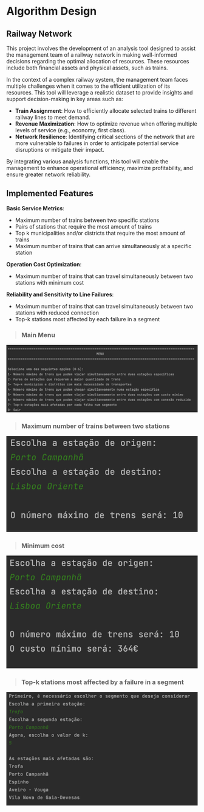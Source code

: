 # Algorithm Design

## Railway Network

This project involves the development of an analysis tool designed to assist the management team of a railway network in making well-informed decisions regarding the optimal allocation of resources. These resources include both financial assets and physical assets, such as trains.  

In the context of a complex railway system, the management team faces multiple challenges when it comes to the efficient utilization of its resources. This tool will leverage a realistic dataset to provide insights and support decision-making in key areas such as:

* **Train Assignment**: How to efficiently allocate selected trains to different railway lines to meet demand.
* **Revenue Maximization**: How to optimize revenue when offering multiple levels of service (e.g., economy, first class).
* **Network Resilience**: Identifying critical sections of the network that are more vulnerable to failures in order to anticipate potential service disruptions or mitigate their impact.

By integrating various analysis functions, this tool will enable the management to enhance operational efficiency, maximize profitability, and ensure greater network reliability.

## Implemented Features

**Basic Service Metrics**:

* Maximum number of trains between two specific stations
* Pairs of stations that require the most amount of trains
* Top k municipalities and/or districts that require the most amount of trains
* Maximum number of trains that can arrive simultaneously at a specific station

**Operation Cost Optimization**:

* Maximum number of trains that can travel simultaneously between two stations with minimum cost

**Reliability and Sensitivity to Line Failures**:

* Maximum number of trains that can travel simultaneously between two stations with reduced connection
* Top-k stations most affected by each failure in a segment

> ### Main Menu

![img](images/menu.png)

> ### Maximum number of trains between two stations

![img](images/max_flow.png)

> ### Minimum cost

![img](images/min_cost.png)

> ### Top-k stations most affected by a failure in a segment

![img](images/top_K_affected_by_failure.png)


